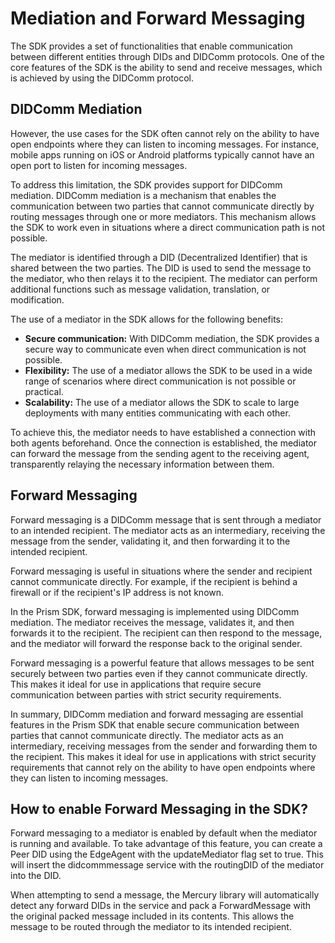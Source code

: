 # Mediation and Forward Messaging

The SDK provides a set of functionalities that enable communication between different entities through DIDs and DIDComm protocols. One of the core features of the SDK is the ability to send and receive messages, which is achieved by using the DIDComm protocol.

## DIDComm Mediation

However, the use cases for the SDK often cannot rely on the ability to have open endpoints where they can listen to incoming messages. For instance, mobile apps running on iOS or Android platforms typically cannot have an open port to listen for incoming messages.

To address this limitation, the SDK provides support for DIDComm mediation. DIDComm mediation is a mechanism that enables the communication between two parties that cannot communicate directly by routing messages through one or more mediators. This mechanism allows the SDK to work even in situations where a direct communication path is not possible.

The mediator is identified through a DID (Decentralized Identifier) that is shared between the two parties. The DID is used to send the message to the mediator, who then relays it to the recipient. The mediator can perform additional functions such as message validation, translation, or modification.

The use of a mediator in the SDK allows for the following benefits:

- __Secure communication:__ With DIDComm mediation, the SDK provides a secure way to communicate even when direct communication is not possible.
- __Flexibility:__ The use of a mediator allows the SDK to be used in a wide range of scenarios where direct communication is not possible or practical.
- __Scalability:__ The use of a mediator allows the SDK to scale to large deployments with many entities communicating with each other.

To achieve this, the mediator needs to have established a connection with both agents beforehand. Once the connection is established, the mediator can forward the message from the sending agent to the receiving agent, transparently relaying the necessary information between them.

## Forward Messaging

Forward messaging is a DIDComm message that is sent through a mediator to an intended recipient. The mediator acts as an intermediary, receiving the message from the sender, validating it, and then forwarding it to the intended recipient.

Forward messaging is useful in situations where the sender and recipient cannot communicate directly. For example, if the recipient is behind a firewall or if the recipient's IP address is not known.

In the Prism SDK, forward messaging is implemented using DIDComm mediation. The mediator receives the message, validates it, and then forwards it to the recipient. The recipient can then respond to the message, and the mediator will forward the response back to the original sender.

Forward messaging is a powerful feature that allows messages to be sent securely between two parties even if they cannot communicate directly. This makes it ideal for use in applications that require secure communication between parties with strict security requirements.

In summary, DIDComm mediation and forward messaging are essential features in the Prism SDK that enable secure communication between parties that cannot communicate directly. The mediator acts as an intermediary, receiving messages from the sender and forwarding them to the recipient. This makes it ideal for use in applications with strict security requirements that cannot rely on the ability to have open endpoints where they can listen to incoming messages.

## How to enable Forward Messaging in the SDK?

Forward messaging to a mediator is enabled by default when the mediator is running and available. To take advantage of this feature, you can create a Peer DID using the EdgeAgent with the updateMediator flag set to true. This will insert the didcommmessage service with the routingDID of the mediator into the DID.

When attempting to send a message, the Mercury library will automatically detect any forward DIDs in the service and pack a ForwardMessage with the original packed message included in its contents. This allows the message to be routed through the mediator to its intended recipient.
